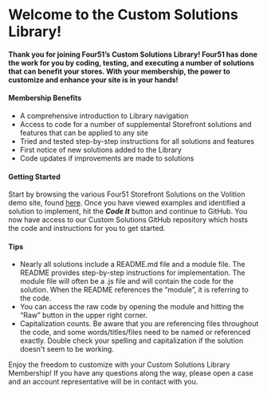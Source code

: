 # Welcome to the Custom Solutions Library!

#### Thank you for joining Four51’s Custom Solutions Library!  Four51 has done the work for you by coding, testing, and executing a number of solutions that can benefit your stores.  With your membership, the power to customize and enhance your site is in your hands!  

#### **Membership Benefits**

 - A comprehensive introduction to Library navigation
 - Access to code for a number of supplemental Storefront solutions and features that can be applied to any site
 - Tried and tested step-by-step  instructions for all solutions and features
 - First notice of new solutions added to the Library
 - Code updates if improvements are made to solutions


#### **Getting Started**
Start by browsing the various Four51 Storefront Solutions on the Volition demo site, found [here](https://volition.four51ordercloud.com/store/catalog/OrderCloudSolutions).  Once you have viewed examples and identified a solution to implement, hit the ***Code It*** button and continue to GitHub.  You now have access to our Custom Solutions GitHub repository which hosts the code and instructions for you to get started.  

#### **Tips**

 - Nearly all solutions include a README.md file and a module file. The README provides step-by-step instructions for implementation.  The module file will often be a .js file and will contain the code for the solution.  When the README references the “module”, it is referring to the code.
 - You can access the raw code by opening the module and hitting the “Raw” button in the upper right corner.
 - Capitalization counts. Be aware that you are referencing files throughout the code, and some words/titles/files need to be named or referenced exactly.  Double check your spelling and capitalization if the solution doesn't seem to be working. 


Enjoy the freedom to customize with your Custom Solutions Library Membership!  If you have any questions along the way, please open a case and an account representative will be in contact with you. 
